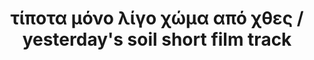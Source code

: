 ---
title: "τίποτα μόνο λίγο χώμα από χθες / yesterday's soil short film track" 
published: '13-03-2022'
description: "track featuring voice looping and live electronics"
tech: ["short film track", "voice", "live coding"]
url: "https://www.youtube.com/watch?v=mEMv5-3PQ9s"
---